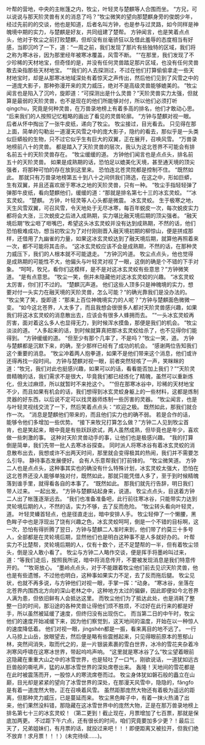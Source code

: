 叶帮的营地，中央的主帐篷之内，牧尘，叶轻灵与楚麒等人合围而坐。
“方兄，可以说说与那天阶灵兽有关的消息了吗？”牧尘微笑的望向那楚麒身旁的俊朗少年，经过先前的的交谈，他也是知道，后者名叫方钟，也是参与过灵路，如今同样是神魄境中期的实力，与楚麒是好友，共同组建了楚帮。
方钟闻言，也是笑着点点头，他对于牧尘之前打败楚麒，但却没有丝毫骄狂以及借此羞辱的态度相当有好感，当即沉吟了一下，道：“一周之前，我们发现了那片有些独特的区域，我们将之称为寒冰谷，因为那里经年被寒冰覆盖，风雪不断。
”“在那里，我们发现了不少珍稀的天材地宝，但奇怪的是，并没有任何灵兽踏足那片区域，也没有任何灵兽敢去染指那些天材地宝。
”“我们的人去探测过，不过在他们打算偷偷拿走一些天材地宝时，却是从那寒冰地域深处有着惊天之声传出，然后他们见到了风雪之中的一道庞大影子，那种弥漫开来的灵力威压，绝对不是高级灵兽能够媲美的。
”牧尘闻言也是陷入了沉吟，旋即道：“可探测出是什么灵兽？”天阶灵兽实力太强，但就算是最弱的天阶灵兽，也不是现在的他们所能够对付，所以他们必须打听qingchu，究竟是何种灵兽，在万兽录地榜上有着多高的排名，他们才敢动心思。
“后来我们的人按照记忆粗略的画出了看见的灵兽轮廓。
”方钟与楚麒对视一眼。
后者从怀中掏出了一张牛皮纸，递向了牧尘。
牧尘接过，目光看去。
只见得在那上面，简单的勾勒出一道漫天风雪之中的庞大影子，隐约的看去，那似乎是一头类似巨蟒般的生物，只不过它似乎生有巨大的双翼，正在展开，召唤风雪。
“万兽录地榜前八十的灵兽。
都是踏入了天阶灵兽的层次，我认为这北苍界不可能会有排名前五十的天阶灵兽存在。
”牧尘缓缓的道。
方钟他们闻言也是点点头，排名前五十的天阶灵兽。
如果是成熟期的话，恐怕足以媲美化天境，甚至通天境的顶尖强者，将那种可怕的存在放到这里来。
恐怕连北苍灵院都是控制不住。
“既然如此。
那就只有万兽录地榜第五十到八十之间供我们筛选，在这之中，形如巨蟒，生有双翼，并且还喜欢居于寒冰之地的天阶灵兽，只有一种。
”牧尘手指轻轻弹了弹那牛皮纸，看向楚麒他们，缓缓的道：“那就是排名第七十三的冰玄灵蛟。
”“冰玄灵蛟。
”楚麒。
方钟，叶轻灵等人心头都是微震。
冰玄灵蛟。
生于极寒之地，天生风雪双翼，可召风雪，令天地处于无尽冰寒，每百年蜕皮一次，每次蜕皮实力都将会大涨，三次蜕皮之后进入成熟期，实力堪比融天境后期的顶尖强者。
“融天境后期”牧尘咂了咂嘴巴，希望这头冰玄灵蛟并没有达到成熟期，不然的话，他们恐怕极难成功，想当初牧尘为了对付刚刚晋入融天境初期的柳惊山，便是拼成那样，还借用了九幽雀的力量，如果这冰玄灵蛟达到了融天境后期，就算他再照着来一次，都不可能将其击杀。
“这冰玄灵蛟应该不会是成熟期，不然的话，在那种灵力威压下，我们的人根本就不可能退走。
”方钟沉吟道。
牧尘点点头，他也觉得是成熟期的可能性不大，他偏头与叶轻灵对视了一眼，这倒的确是个不错的下手对象。
“呵呵，牧兄，看你们这模样，是不是对这冰玄灵蛟有些意思？”方钟微笑道。
“是有点意思。
”牧尘一笑，倒并未隐藏他对这冰玄灵蛟的兴趣。
“冰玄灵蛟太厉害，你们打不过的。
”楚麒沉声道。
他们这些人顶多只是神魄境的实力，想要对付一头实力在融天境的天阶灵兽，怎么可能？“的确光靠我们是没办法的。
”牧尘笑了笑，旋即道：“那来上百位神魄境实力的人呢？”方钟与楚麒面色微微一变。
“如今这北苍界，人太多了，而且我想会很很多人都对天阶灵兽感兴趣，如果我们将这冰玄灵蛟的消息散出去，应该会有很多人蜂拥而去。
”“一头冰玄灵蛟再厉害，面对着这么多人也显得无力，到时候浑水摸鱼，那便是我们的机会。
”牧尘淡淡的道。
“人多起来的话，到时候就算真把那冰玄灵蛟给杀了，也不见得你们能得到。
”方钟缓缓的道。
“但至少有那个几率了，不是吗？”牧尘一笑，道。
方钟与楚麒都是沉默下来，的确，至少那样已经有了成功的机会。
“感谢两位告知我们这个重要的消息。
”牧尘冲着两人抱拳道，如果不是他们带来这个消息，他们或许还得再找一段时间。
方钟与楚麒对视一眼，前者突然轻咳了一声，笑眯眯的道：“牧兄，我们对此也挺感兴趣，如果可以的话，看看能否加上我们？”“天阶灵兽精魄的话，我们需求不是很大，毕竟我们都已经炼化了精魄，虽然可以重新炼化，但太过麻烦，所以就暂时不来抢这个。
”“但在那寒冰谷中，珍稀的天材地宝不少，而且如果有机会的话，我们想得到冰玄灵蛟身躯上的一些材料，这都是炼制灵器的好东西，以后说不定可以找灵器师炼制一些厉害的灵器。
”牧尘闻言，也是与叶轻灵视线交流了一下，然后笑着点点头：“欢迎之极。
既然如此，那我们就合作一次。
”消息是楚麒他们带来的，而且他们实力也的确不弱。
若是合作的话，能够令他们多增加一些优势。
“接下来牧兄打算怎么做？”方钟二人见到牧尘首肯，也是笑起来，眼中竟是有些跃跃欲试，两人虽然成熟，但毕竟也是年少，喜欢做一些刺激的事。
这种对天阶灵兽动手的事，让他们也是极感兴趣。
“我的打算倒是简单，我们先带一批人去寒冰谷探查。
同时派人将寒冰谷有着冰玄灵蛟的消息散布出去，我想或许不出两天时间，那里就会变得极其的热闹，我们并不需要怎么引导。
静待事态发展便好。
会有人乐意帮我们打前锋的。
”牧尘微笑道。
方钟二人也是点点头，这种事其实也的确没有什么特殊计划，冰玄灵蛟太强大，恐怕在这北苍界还没人能够单独对付，既然如此，那就只能凭借人多了，至于到时候精魄落到谁手里，就得看各自的本事了。
“既然如此。
那我们就先行告辞，明日我们带人过来。
一起出发。
”方钟与楚麒站起身来，说道。
牧尘点点头，目送着方钟二人出了帐篷逐渐远去。
“我们也准备准备吧，此行前往寒冰谷，只能带实力达到灵轮境后期的人，不然的话，实力不够，去了反而危险。
”牧尘转头看向叶轻灵，道。
叶轻灵螓首轻点，也是径直走出，暗中安排人手。
牧尘轻伸了一个懒腰，黑色眸子中也是浮现出了饶有兴趣之色，冰玄灵蛟呵呵，倒是一个不错的目标啊，这一次，恐怕有得折腾了翌日，方钟与楚麒二人准时来到，他们带了约莫三十多号人，全部都是在灵轮境后期，显然他们也是明白这种事不是人多就好办的。
叶帮实力不比楚帮，灵轮境后期的人，仅有十数个，还不足楚帮的一半，但有着牧尘领头，倒是没人敢小看了。
牧尘与方钟二人略作交谈，便是挥手将墨岭叫过来，道：“等我们走后，按照我所说，暗中将消息传开，不要被发现消息是我们特意传开的。
”“牧哥放心。
”墨岭点点头，对于不能跟着牧尘他们前去见识天阶灵兽，他也是有些遗憾，不过他也明白，这种事如果实力不足，去了反而拖后腿。
牧尘见状，也就不再多说，与方钟他们对视一眼，手掌一挥：“动身。
”寒冰谷，坐落在北苍界内围西北方向的深山老林之中，这种地方太过的偏僻，因此即便如今北苍界人满为患，但依旧鲜有人会抵达这里。
而牧尘他们为了抵达此处，也是消耗了整整一日的时间，那沿途的各种灵兽让得他们烦不胜烦，不过好在此行来的都是好手，所以虽然被延缓了速度，但终归没有出现伤亡。
而当第二日的中午时，牧尘他们的速度开始减缓下来，因为他们察觉到，这天地间的温度，开始在以一种惊人的速度降低着。
他们对视一眼，jingshén都是一振，看来离目的地不远了。
一行人马掠上山岳，放眼望去，然后便是略有些震撼起来，只见得眼前原本的葱郁山林，突然间消失，取而代之的，是一片银装素裹的雪白世界，冰冷的雪花夹杂着冷冽寒风呼啸在这寒冰世界，带起呜呜声响。
“这里就是寒冰谷了么”牧尘望着眼前这隐藏在重重大山之中的冰雪世界，也是轻吐了一口气，刚欲说话，一道犹如远古巨兽般的嘶吼声，猛的从那冰雪世界的深处席卷出来。
轰隆！天地间的雪花都是在此时被震荡而开，一股惊人的寒流席卷而过。
牧尘身体犹如磐石般的矗立在山巅，目光却是紧紧的望向了冰雪世界的深处，在那漫天风雪中，隐隐的，fǎngfo是有着一道庞然大物，正在召唤着风雪。
虽然距那庞然大物还有着极为遥远的距离，但那种灵力威压，已是蔓延而来。
牧尘黑色眸子中，有着一抹火热涌了出来，他们果然没料错，那隐藏在这冰雪世界中的庞然大物，正是在那万兽录地榜上排名第七十三的冰玄灵蛟！（第二更到！截止现在，月票增加了七百票，那就是保底加两更。
不过距下午六点，还有很长的时间，咱们究竟要加多少更？！最后三天了，兄弟姐妹们，有月票的话，就投过来吧！！！即便距离又被拉开，但我们绝不放弃！求月票！！！）(未完待续……)。
